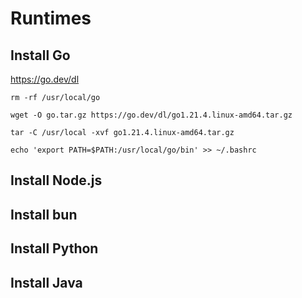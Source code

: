 # Runtimes

## Install Go

https://go.dev/dl

```shell
rm -rf /usr/local/go
```

```shell
wget -O go.tar.gz https://go.dev/dl/go1.21.4.linux-amd64.tar.gz
```

```shell
tar -C /usr/local -xvf go1.21.4.linux-amd64.tar.gz
```

```shell
echo 'export PATH=$PATH:/usr/local/go/bin' >> ~/.bashrc
```

## Install Node.js

## Install bun

## Install Python

## Install Java
